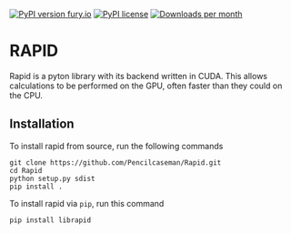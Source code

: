 [![PyPI version fury.io](https://badge.fury.io/py/librapid.svg)](https://pypi.python.org/pypi/librapid/)
[![PyPI license](https://img.shields.io/pypi/l/librapid.svg)](https://pypi.python.org/pypi/librapid/)
[![Downloads per month](https://img.shields.io/pypi/dm/librapid.svg)](https://pypi.python.org/pypi/librapid/)

# RAPID

Rapid is a pyton library with its backend written in CUDA. This allows calculations to be performed on the GPU, often faster than they could on the CPU.

## Installation

To install rapid from source, run the following commands

```shell
git clone https://github.com/Pencilcaseman/Rapid.git
cd Rapid
python setup.py sdist
pip install .
```

To install rapid via ```pip```, run this command

```shell
pip install librapid
```
